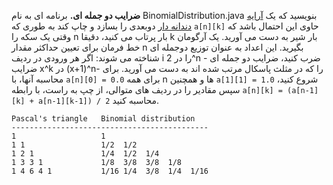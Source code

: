 **ضرایب دو جمله ای.** برنامه ای به نام BinomialDistribution.java بنویسید که یک [آرایه دندانه دار](https://en.wikipedia.org/wiki/Jagged_array) دوبعدی را بسازد و چاپ کند به طوری که ```a[n][k]``` حاوی این احتمال باشد که وقتی یک سکه را n بار پرتاب می کنید، دقیقا k بار شیر به دست می آورید. یک آرگومان خط فرمان برای تعیین حداکثر مقدار n بگیرید. این اعداد به عنوان توزیع دوجمله ای شناخته می شوند: اگر هر ورودی در ردیف i را در 2^n ضرب کنید، ضرایب دو جمله ای - ضرایب x^k در (x+1)^n- را که در مثلث پاسکال مرتب شده اند به دست می آورید. برای محاسبه آنها، با ```a[n][0] = 0.0``` برای همه n ها و همچنین ```a[1][1] = 1.0``` شروع کنید، سپس مقادیر را در ردیف های متوالی، از چپ به راست، با رابطه ```a[n][k] = (a[n-1][k] + a[n-1][k-1]) / 2``` محاسبه کنید.

```
Pascal's triangle   Binomial distribution
--------------------------------------------
1                   1 
1 1                 1/2  1/2 
1 2 1               1/4  1/2  1/4 
1 3 3 1             1/8  3/8  3/8  1/8 
1 4 6 4 1           1/16 1/4  3/8  1/4  1/16
```
